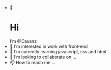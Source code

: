 - 👋 <h1>Hi</h1>I’m @Cauanz
- 👀 I’m interested in work with front-end
- 🌱 I’m currently learning javascript, css and html
- 💞️ I’m looking to collaborate on ...
- 📫 How to reach me ...

<!---
Cauanz/Cauanz is a ✨ special ✨ repository because its `README.md` (this file) appears on your GitHub profile.
You can click the Preview link to take a look at your changes.
--->
